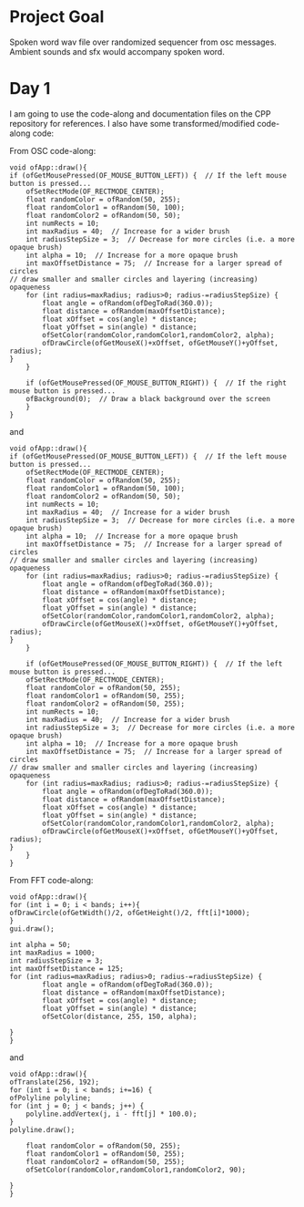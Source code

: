 # Project Goal

Spoken word wav file over randomized sequencer from osc messages. Ambient sounds and sfx would accompany spoken word. 

# Day 1
I am going to use the code-along and documentation files on the CPP repository for references. I also have some transformed/modified code-along code:

From OSC code-along:

    void ofApp::draw(){
    if (ofGetMousePressed(OF_MOUSE_BUTTON_LEFT)) {  // If the left mouse button is pressed...
        ofSetRectMode(OF_RECTMODE_CENTER);
        float randomColor = ofRandom(50, 255);
        float randomColor1 = ofRandom(50, 100);
        float randomColor2 = ofRandom(50, 50);
        int numRects = 10;
        int maxRadius = 40;  // Increase for a wider brush
        int radiusStepSize = 3;  // Decrease for more circles (i.e. a more opaque brush)
        int alpha = 10;  // Increase for a more opaque brush
        int maxOffsetDistance = 75;  // Increase for a larger spread of circles
    // draw smaller and smaller circles and layering (increasing) opaqueness
        for (int radius=maxRadius; radius>0; radius-=radiusStepSize) {
            float angle = ofRandom(ofDegToRad(360.0));
            float distance = ofRandom(maxOffsetDistance);
            float xOffset = cos(angle) * distance;
            float yOffset = sin(angle) * distance;
            ofSetColor(randomColor,randomColor1,randomColor2, alpha);
            ofDrawCircle(ofGetMouseX()+xOffset, ofGetMouseY()+yOffset, radius);
    }
        }

        if (ofGetMousePressed(OF_MOUSE_BUTTON_RIGHT)) {  // If the right mouse button is pressed...
        ofBackground(0);  // Draw a black background over the screen
        }
    }
and

    void ofApp::draw(){
    if (ofGetMousePressed(OF_MOUSE_BUTTON_LEFT)) {  // If the left mouse button is pressed...
        ofSetRectMode(OF_RECTMODE_CENTER);
        float randomColor = ofRandom(50, 255);
        float randomColor1 = ofRandom(50, 100);
        float randomColor2 = ofRandom(50, 50);
        int numRects = 10;
        int maxRadius = 40;  // Increase for a wider brush
        int radiusStepSize = 3;  // Decrease for more circles (i.e. a more opaque brush)
        int alpha = 10;  // Increase for a more opaque brush
        int maxOffsetDistance = 75;  // Increase for a larger spread of circles
    // draw smaller and smaller circles and layering (increasing) opaqueness
        for (int radius=maxRadius; radius>0; radius-=radiusStepSize) {
            float angle = ofRandom(ofDegToRad(360.0));
            float distance = ofRandom(maxOffsetDistance);
            float xOffset = cos(angle) * distance;
            float yOffset = sin(angle) * distance;
            ofSetColor(randomColor,randomColor1,randomColor2, alpha);
            ofDrawCircle(ofGetMouseX()+xOffset, ofGetMouseY()+yOffset, radius);
    }
        }

        if (ofGetMousePressed(OF_MOUSE_BUTTON_RIGHT)) {  // If the left mouse button is pressed...
        ofSetRectMode(OF_RECTMODE_CENTER);
        float randomColor = ofRandom(50, 255);
        float randomColor1 = ofRandom(50, 255);
        float randomColor2 = ofRandom(50, 255);
        int numRects = 10;
        int maxRadius = 40;  // Increase for a wider brush
        int radiusStepSize = 3;  // Decrease for more circles (i.e. a more opaque brush)
        int alpha = 10;  // Increase for a more opaque brush
        int maxOffsetDistance = 75;  // Increase for a larger spread of circles
    // draw smaller and smaller circles and layering (increasing) opaqueness
        for (int radius=maxRadius; radius>0; radius-=radiusStepSize) {
            float angle = ofRandom(ofDegToRad(360.0));
            float distance = ofRandom(maxOffsetDistance);
            float xOffset = cos(angle) * distance;
            float yOffset = sin(angle) * distance;
            ofSetColor(randomColor,randomColor1,randomColor2, alpha);
            ofDrawCircle(ofGetMouseX()+xOffset, ofGetMouseY()+yOffset, radius);
    }
        }
    }

From FFT code-along: 

    void ofApp::draw(){
    for (int i = 0; i < bands; i++){
    ofDrawCircle(ofGetWidth()/2, ofGetHeight()/2, fft[i]*1000);
    }
    gui.draw();

    int alpha = 50;
    int maxRadius = 1000;
    int radiusStepSize = 3;
    int maxOffsetDistance = 125;
    for (int radius=maxRadius; radius>0; radius-=radiusStepSize) {
            float angle = ofRandom(ofDegToRad(360.0));
            float distance = ofRandom(maxOffsetDistance);
            float xOffset = cos(angle) * distance;
            float yOffset = sin(angle) * distance;
            ofSetColor(distance, 255, 150, alpha);
            
    }
    }

and

    void ofApp::draw(){
    ofTranslate(256, 192);
    for (int i = 0; i < bands; i+=16) {
    ofPolyline polyline;
    for (int j = 0; j < bands; j++) {
        polyline.addVertex(j, i - fft[j] * 100.0);
    }
    polyline.draw();

        float randomColor = ofRandom(50, 255);
        float randomColor1 = ofRandom(50, 255);
        float randomColor2 = ofRandom(50, 255);
        ofSetColor(randomColor,randomColor1,randomColor2, 90);

    }
    }

